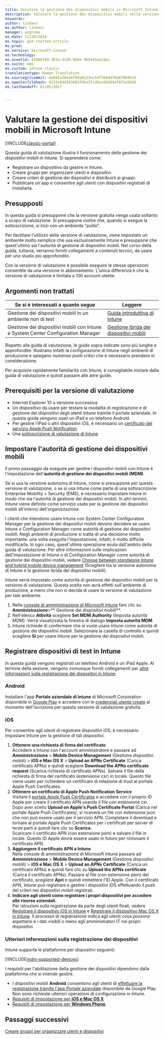 ```yaml
---
title: Valutare la gestione dei dispositivi mobili in Microsoft Intune | Documentazione Microsoft
description: Valutare la gestione dei dispositivi mobili nella versione di valutazione gratuita di Intune.
keywords: 
author: lindavr
ms.author: lindavr
manager: angrobe
ms.date: 11/29/2016
ms.topic: get-started-article
ms.prod: 
ms.service: microsoft-intune
ms.technology: 
ms.assetid: 47806f69-303d-41d9-9b0e-9b9445ea24ac
ms.suite: ems
ms.custom: intune-classic
translationtype: Human Translation
ms.sourcegitcommit: eeb85a28ea6f99a0123ec5df3b0d476a678b85cb
ms.openlocfilehash: 4133c64d283682f0be37cd6ac69164ef872a5026
ms.lasthandoff: 01/05/2017


---
```


# <a name="evaluate-mobile-device-management-in-microsoft-intune"></a>Valutare la gestione dei dispositivi mobili in Microsoft Intune

[!INCLUDE[classic-portal](../includes/classic-portal.md)]

Questa guida di valutazione illustra il funzionamento della gestione dei dispositivi mobili in Intune. Si apprenderà come:
- Registrare un dispositivo da gestire in Intune.
- Creare gruppi per organizzare utenti e dispositivi.
- Creare criteri di gestione dei dispositivi e distribuirli ai gruppi.
- Pubblicare un'app e consentire agli utenti con dispositivi registrati di installarla.
<!--- - Monitor the device? View a report of compliant devices?--->
<!--- - Remove the device from management--->

## <a name="assumptions"></a>Presupposti
In questa guida si presuppone che la versione gratuita venga usata soltanto a scopo di valutazione. Si presuppone inoltre che, quando si esegue la sottoscrizione, si inizi con un ambiente "pulito".

Per facilitare l'utilizzo della versione di valutazione, viene impostato un ambiente molto semplice che usa esclusivamente Intune e presuppone che quest'ultimo sia l'autorità di gestione di dispositivi mobili. Nel corso della guida, tuttavia, verranno forniti collegamenti a contenuti tecnici, da usare per uno studio più approfondito.

Con la versione di valutazione è possibile eseguire le stesse operazioni consentite da una versione in abbonamento. L'unica differenza è che la versione di valutazione è limitata a 100 account utente.

## <a name="whats-not-covered"></a>Argomenti non trattati
|Se si è interessati a quanto segue |Leggere |
|------------------------|----------|
|Gestione dei dispositivi mobili in un ambiente non di test | [Guida introduttiva di Intune](https://docs.microsoft.com/en-us/intune/get-started/start-with-a-paid-subscription-to-microsoft-intune) |
|Gestione dei dispositivi mobili con Intune e System Center Configuration Manager | [Gestione ibrida dei dispositivi mobili](https://docs.microsoft.com/en-us/sccm/mdm/understand/hybrid-mobile-device-management) |

Rispetto alla guida di valutazione, le guide sopra indicate sono più lunghe e approfondite. Illustrano infatti la configurazione di Intune negli ambienti di produzione e spiegano numerosi punti critici che è necessario prendere in considerazione.

Per acquisire rapidamente familiarità con Intune, è consigliabile iniziare dalla guida di valutazione e quindi passare alle altre guide.

## <a name="prerequisites-for-this-evaluation"></a>Prerequisiti per la versione di valutazione
- Internet Explorer 10 o versione successiva
- Un dispositivo da usare per testare la modalità di registrazione e di gestione dei dispositivi degli utenti Intune tramite il portale aziendale. In questa guida vengono usati un iPad e un telefono Android.
- Per gestire l'iPad o altri dispositivi iOS, è necessario un [certificato del servizio Apple Push Notification](https://docs.microsoft.com/intune/deploy-use/set-up-ios-and-mac-management-with-microsoft-intune).
- Una [sottoscrizione di valutazione di Intune](sign-up-for-30-day-trial-microsoft-intune.md)

## <a name="set-your-mdm-authority"></a>Impostare l'autorità di gestione dei dispositivi mobili
Il primo passaggio da eseguire per gestire i dispositivi mobili con Intune è l'impostazione dell'**autorità di gestione dei dispositivi mobili (MDM)**.

Se si usa la versione autonoma di Intune, come si presuppone per questa versione di valutazione, o se si usa Intune come parte di una sottoscrizione Enterprise Mobility + Security (EMS), è necessario impostare Intune in modo che sia l'autorità di gestione dei dispositivi mobili. In altri termini, Intune viene definito come servizio usato per la gestione dei dispositivi mobili all'interno dell'organizzazione.

I clienti che intendono usare Intune con System Center Configuration Manager per la gestione dei dispositivi mobili devono decidere se usare Intune o Configuration Manager come autorità di gestione dei dispositivi mobili. Negli ambienti di produzione si tratta di una decisione molto importante: una volta eseguita l'impostazione, infatti, è molto difficile modificarla. In ogni caso, quest'ultima operazione esula dall'ambito della guida di valutazione. Per altre informazioni sulle implicazioni dell'impostazione di Intune o di Configuration Manager come autorità di gestione dei dispositivi mobili, vedere [Choose between standalone Intune and hybrid mobile device management](https://docs.microsoft.com/en-us/sccm/mdm/understand/choose-between-standalone-intune-and-hybrid-mobile-device-management) (Scegliere tra la versione autonoma di Intune e la gestione ibrida dei dispositivi mobili).

Intune verrà impostato come autorità di gestione dei dispositivi mobili per la versione di valutazione. Questa scelta non avrà effetti sull'ambiente di produzione, a meno che non si decida di usare la versione di valutazione per tale ambiente.

1. Nella [console di amministrazione di Microsoft Intune](https://manage.microsoft.com/) fare clic su **Amministrazione**&gt;** Gestione dei dispositivi mobili**.
2. Nell'elenco **Attività** scegliere **Set MDM Authority** (Imposta autorità MDM). Verrà visualizzata la finestra di dialogo **Imposta autorità MDM**. <!---screen shot--->
3. Intune richiede di confermare che si vuole usare Intune come autorità di gestione dei dispositivi mobili. Selezionare la casella di controllo e quindi scegliere **Sì** per usare Intune per la gestione dei dispositivi mobili.

## <a name="enroll-your-test-devices-into-intune"></a>Registrare dispositivi di test in Intune

In questa guida vengono registrati un telefono Android e un iPad Apple. Al termine della sezione, vengono comunque forniti collegamenti per [altre informazioni sulla registrazione dei dispositivi in Intune](#Learn-more-about-device-enrollment).
### <a name="android"></a>Android
Installare l'app **Portale aziendale di Intune** di Microsoft Corporation disponibile in [Google Play](http://go.microsoft.com/fwlink/p/?LinkId=386612) e accedere con le [credenziali utente create](sign-up-for-30-day-trial-microsoft-intune.md#add-users) al momento dell'iscrizione per questa versione di valutazione gratuita.

### <a name="ios"></a>iOS
Per consentire agli utenti di registrare dispositivi iOS, è necessario impostare Intune per la gestione di tali dispositivi.

1. **Ottenere una richiesta di firma del certificato**<br/>
Accedere a Intune con l'account amministratore e passare ad **Amministrazione** > **Mobile Device Management** (Gestione dispositivi mobili) > **iOS e Mac OS X** > **Upload an APNs Certificate** (Carica certificato APNs) e quindi scegliere **Download the APNs certificate request** (Scarica richiesta di certificato APNs). Salvare il file della richiesta di firma del certificato (estensione csr) in locale. Questo file viene usato per richiedere un certificato di relazione di trust al portale Apple Push Certificates. <!--- screen shot--->
2.    **Ottenere un certificato di Apple Push Notification Service**<BR/>
Visitare il [portale Apple Push Certificates](https://idmsa.apple.com/IDMSWebAuth/login?appIdKey=3fbfc9ad8dfedeb78be1d37f6458e72adc3160d1ad5b323a9e5c5eb2f8e7e3e2&rv=2) e accedere con il proprio ID Apple per creare il certificato APN usando il file con estensione csr. Dopo aver scelto **Upload on Apple's Push Certificate Portal** (Carica nel portale Apple Push Certificates), si riceverà un file con estensione json che non può essere usato per il servizio APN. Completare il download e tornare al portale Apple Push Certificates per i certificati per server di terze parti e quindi fare clic su **Scarica**.<br/>
Scaricare il certificato APN (con estensione pem) e salvare il file in locale. Questo ID Apple dovrà essere usato in futuro per rinnovare il certificato APN.
3.    **Aggiungere il certificato APN a Intune**<BR/>
Nella console di amministrazione di Microsoft Intune passare ad **Amministrazione** > **Mobile Device Management** (Gestione dispositivi mobili)  > **iOS e Mac OS X** > **Upload an APNs Certificate** (Carica un certificato APNs) e quindi fare clic su **Upload the APNs certificate** (Carica il certificato APNs). Passare al file (con estensione pem) del certificato, scegliere **Apri** e quindi immettere l'ID Apple. Con il certificato APN, Intune può registrare e gestire i dispositivi iOS effettuando il push dei criteri nei dispositivi mobili registrati.
4.    **Indicare agli utenti come registrare i propri dispositivi per accedere alle risorse aziendali.**<br/>
Per istruzioni sulla registrazione da parte degli utenti finali, vedere [Registrare il dispositivo iOS in Intune](https://docs.microsoft.com/en-us/Intune/enduser/enroll-your-device-in-intune-ios) e [Registrare il dispositivo Mac OS X in Intune](https://docs.microsoft.com/en-us/Intune/enduser/enroll-your-device-in-intune-mac-os-x). Il processo di registrazione indica agli utenti cosa possono aspettarsi e i dati visibili o meno agli amministratori IT nei propri dispositivi.


### <a name="learn-more-about-device-enrollment"></a>Ulteriori informazioni sulla registrazione dei dispositivi

Intune supporta le piattaforme per dispositivi seguenti:

[!INCLUDE[mdm-supported-devices](../includes/mdm-supported-devices.md)]

I requisiti per l'abilitazione della gestione dei dispositivi dipendono dalla piattaforma che si intende gestire.
- I dispositivi mobili **Android** consentono agli utenti di [effettuare la registrazione tramite l'app Portale aziendale](/intune/deploy-use/set-up-android-management-with-microsoft-intune) disponibile da Google Play. Non sono richieste ulteriori operazioni di configurazione in Intune.
- [Requisiti di impostazione per **iOS e Mac OS X**](/intune/deploy-use/set-up-ios-and-mac-management-with-microsoft-intune)
- [Requisiti di impostazione per **Windows Phone**](/intune/deploy-use/set-up-windows-phone-management-with-microsoft-intune).

<!--- ## Verify enrollment--->
<!--- START HERE

### iOS and Mac OS X
Install the **Microsoft Intune Company Portal** app from Microsoft Corporation available in the App Store and sign in with Intune user credentials added above. View **Enrolled devices** to add your device.



### Windows Phone 8.1
Users install the **Company Portal** app from Microsoft Corporation, available in the Windows Phone store, and sign in with the Intune user credentials added above.  View **Enrolled devices** to add your device.

## Install the previously deployed app
Open the Company Portal on the mobile device, choose **Apps**, and then install **Microsoft Skype**.--->



## <a name="next-steps"></a>Passaggi successivi
[Creare gruppi per organizzare utenti e dispositivi](get-started-with-a-30-day-trial-of-microsoft-intune-step-3.md)

